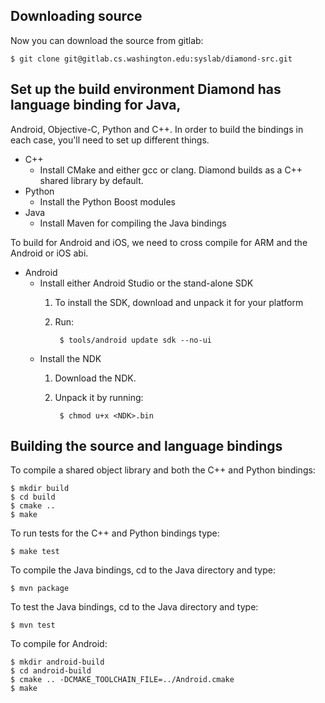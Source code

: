 ## Downloading source
Now you can download the source from gitlab:

    $ git clone git@gitlab.cs.washington.edu:syslab/diamond-src.git

## Set up the build environment Diamond has language binding for Java,
Android, Objective-C, Python and C++. In order to build the bindings
in each case, you'll need to set up different things.

* C++
  - Install CMake and either gcc or clang. Diamond builds as a C++
    shared library by default.
* Python
  - Install the Python Boost modules
* Java
  - Install Maven for compiling the Java bindings

To build for Android and iOS, we need to cross compile for ARM and the
Android or iOS abi.
* Android
  - Install either Android Studio or the stand-alone SDK
	1. To install the SDK, download and unpack it for your platform
	2. Run:

            $ tools/android update sdk --no-ui

  - Install the NDK
	1. Download the NDK.
	2. Unpack it by running:

            $ chmod u+x <NDK>.bin

## Building the source and language bindings
To compile a shared object library and both the C++ and Python
bindings:

	$ mkdir build
	$ cd build
	$ cmake ..
	$ make

To run tests for the C++ and Python bindings type:

    $ make test

To compile the Java bindings, cd to the Java directory and type:

    $ mvn package

To test the Java bindings, cd to the Java directory and type:

    $ mvn test

To compile for Android:

	$ mkdir android-build
	$ cd android-build
	$ cmake .. -DCMAKE_TOOLCHAIN_FILE=../Android.cmake
	$ make
	